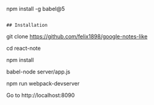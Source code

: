 
npm install -g babel@5
```

## Installation 
```
git clone https://github.com/felix1898/google-notes-like

cd react-note

npm install

babel-node server/app.js

npm run webpack-devserver

Go to http://localhost:8090
